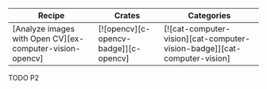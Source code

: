 | Recipe | Crates | Categories |
|---|---|---|
| [Analyze images with Open CV][ex-computer-vision-opencv] | [![opencv][c-opencv-badge]][c-opencv] | [![cat-computer-vision][cat-computer-vision-badge]][cat-computer-vision] |

<div class="hidden">
TODO P2
</div>

